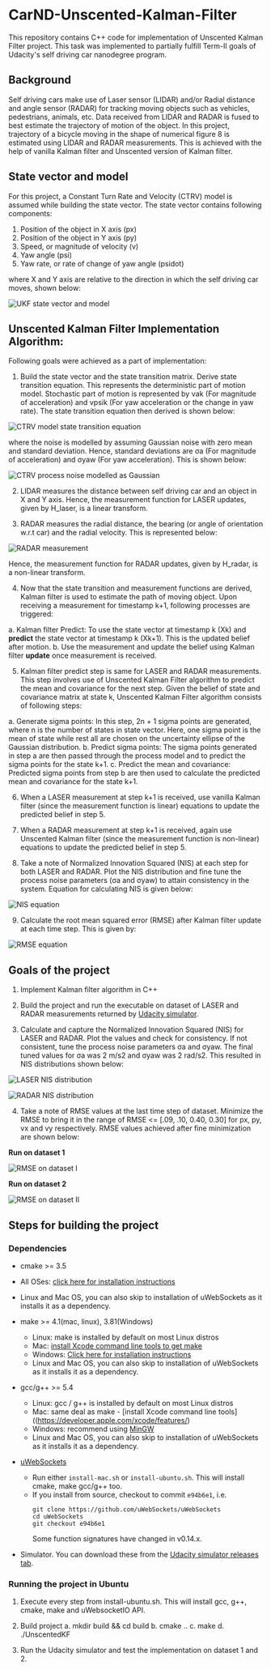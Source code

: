 # CarND-Unscented-Kalman-Filter
This repository contains C++ code for implementation of Unscented Kalman Filter project. This task was implemented to partially fulfill Term-II goals of Udacity's self driving car nanodegree program.

## Background

Self driving cars make use of Laser sensor (LIDAR) and/or Radial distance and angle sensor (RADAR) for tracking moving objects such as vehicles, pedestrians, animals, etc. Data received from LIDAR and RADAR is fused to best estimate the trajectory of motion of the object. In this project, trajectory of a bicycle moving in the shape of numerical figure 8 is estimated using LIDAR and RADAR measurements. This is achieved with the help of vanilla Kalman filter and Unscented version of Kalman filter.

## State vector and model

For this project, a Constant Turn Rate and Velocity (CTRV) model is assumed while building the state vector. The state vector contains following components:

1. Position of the object in X axis (px)
2. Position of the object in Y axis (py)
3. Speed, or magnitude of velocity (v)
4. Yaw angle (psi)
5. Yaw rate, or rate of change of yaw angle (psidot)

where X and Y axis are relative to the direction in which the self driving car moves, shown below:

![UKF state vector and model](https://raw.githubusercontent.com/sohonisaurabh/CarND-Unscented-Kalman-Filter/master/image-resources/ctrv-state-vector.png)

## Unscented Kalman Filter Implementation Algorithm:

Following goals were achieved as a part of implementation:

1. Build the state vector and the state transition matrix. Derive state transition equation. This represents the deterministic part of motion model. Stochastic part of motion is represented by νak (For magnitude of acceleration) and νpsik (For yaw acceleration or the change in yaw rate). The state transition equation then derived is shown below:

![CTRV model state transition equation](https://raw.githubusercontent.com/sohonisaurabh/CarND-Unscented-Kalman-Filter/master/image-resources/ctrv-state-transition-equation.png)

where the noise is modelled by assuming Gaussian noise with zero mean and standard deviation. Hence, standard deviations are σa (For magnitude of acceleration) and σyaw (For yaw acceleration). This is shown below:

![CTRV process noise modelled as Gaussian](https://raw.githubusercontent.com/sohonisaurabh/CarND-Unscented-Kalman-Filter/master/image-resources/ctrv-noise-modelling.png)

2. LIDAR measures the distance between self driving car and an object in X and Y axis. Hence, the measurement function for LASER updates, given by H_laser, is a linear transform.

3. RADAR measures the radial distance, the bearing (or angle of orientation w.r.t car) and the radial velocity. This is represented below:

![RADAR measurement](https://raw.githubusercontent.com/sohonisaurabh/CarND-Unscented-Kalman-Filter/master/image-resources/radar_measurement.png)

Hence, the measurement function for RADAR updates, given by H_radar, is a non-linear transform.

4. Now that the state transition and measurement functions are derived, Kalman filter is used to estimate the path of moving object. Upon receiving a measurement for timestamp k+1, following processes are triggered:

  a. Kalman filter Predict: To use the state vector at timestamp k (Xk) and **predict** the state vector at timestamp k (Xk+1). This is the updated belief after motion.
  b. Use the measurement and update the belief using Kalman filter **update** once measurement is received.
  
5. Kalman filter predict step is same for LASER and RADAR measurements. This step involves use of Unscented Kalman Filter algorithm to predict the mean and covariance for the next step. Given the belief of state and covariance matrix at state k, Unscented Kalman Filter algorithm consists of following steps:

  a. Generate sigma points: In this step, 2n + 1 sigma points are generated, where n is the number of states in state vector. Here, one sigma point is the mean of state while rest all are chosen on the uncertainty ellipse of the Gaussian distribution.
  b. Predict sigma points: The sigma points generated in step a are then passed through the process model and to predict the sigma points for the state k+1.
  c. Predict the mean and covariance: Predicted sigma points from step b are then used to calculate the predicted mean and covariance for the state k+1.

6. When a LASER measurement at step k+1 is received, use vanilla Kalman filter (since the measurement function is linear) equations to update the predicted belief in step 5.

7. When a RADAR measurement at step k+1 is received, again use Unscented Kalman filter (since the measurement function is non-linear) equations to update the predicted belief in step 5.

8. Take a note of Normalized Innovation Squared (NIS) at each step for both LASER and RADAR. Plot the NIS distribution and fine tune the process noise parameters (σa and σyaw) to attain consistency in the system. Equation for calculating NIS is given below:

![NIS equation](https://raw.githubusercontent.com/sohonisaurabh/CarND-Unscented-Kalman-Filter/master/image-resources/nis-equation.png)

9. Calculate the root mean squared error (RMSE) after Kalman filter update at each time step. This is given by:

![RMSE equation](https://raw.githubusercontent.com/sohonisaurabh/CarND-Unscented-Kalman-Filter/master/image-resources/rmse.png)


## Goals of the project

1. Implement Kalman filter algorithm in C++

2. Build the project and run the executable on dataset of LASER and RADAR measurements returned by [Udacity simulator](https://github.com/udacity/self-driving-car-sim/releases).

3. Calculate and capture the Normalized Innovation Squared (NIS) for LASER and RADAR. Plot the values and check for consistency. If not consistent, tune the process noise parameters σa and σyaw. The final tuned values for σa was 2 m/s2 and σyaw was 2 rad/s2. This resulted in NIS distributions shown below:

![LASER NIS distribution](https://raw.githubusercontent.com/sohonisaurabh/CarND-Unscented-Kalman-Filter/master/image-resources/ukf-nis-laser-dataset-1.png)

![RADAR NIS distribution](https://raw.githubusercontent.com/sohonisaurabh/CarND-Unscented-Kalman-Filter/master/image-resources/ukf-nis-radar-dataset-1.png)

4. Take a note of RMSE values at the last time step of dataset. Minimize the RMSE to bring it in the range of RMSE <= [.09, .10, 0.40, 0.30] for px, py, vx and vy respectively. RMSE values achieved after fine minimization are shown below:

**Run on dataset 1**

![RMSE on dataset I](https://raw.githubusercontent.com/sohonisaurabh/CarND-Unscented-Kalman-Filter/master/image-resources/ukf-rmse-dataset-1.png)




**Run on dataset 2**

![RMSE on dataset II](https://raw.githubusercontent.com/sohonisaurabh/CarND-Unscented-Kalman-Filter/master/image-resources/ukf-rmse-dataset-2.png)


## Steps for building the project

### Dependencies

* cmake >= 3.5
 * All OSes: [click here for installation instructions](https://cmake.org/install/)
 * Linux and Mac OS, you can also skip to installation of uWebSockets as it installs it as a dependency.
 
* make >= 4.1(mac, linux), 3.81(Windows)
  * Linux: make is installed by default on most Linux distros
  * Mac: [install Xcode command line tools to get make](https://developer.apple.com/xcode/features/)
  * Windows: [Click here for installation instructions](http://gnuwin32.sourceforge.net/packages/make.htm)
  * Linux and Mac OS, you can also skip to installation of uWebSockets as it installs it as a dependency.
  
* gcc/g++ >= 5.4
  * Linux: gcc / g++ is installed by default on most Linux distros
  * Mac: same deal as make - [install Xcode command line tools]((https://developer.apple.com/xcode/features/)
  * Windows: recommend using [MinGW](http://www.mingw.org/)
  * Linux and Mac OS, you can also skip to installation of uWebSockets as it installs it as a dependency.
  
* [uWebSockets](https://github.com/uWebSockets/uWebSockets)
  * Run either `install-mac.sh` or `install-ubuntu.sh`. This will install cmake, make gcc/g++ too.
  * If you install from source, checkout to commit `e94b6e1`, i.e.
    ```
    git clone https://github.com/uWebSockets/uWebSockets 
    cd uWebSockets
    git checkout e94b6e1
    ```
    Some function signatures have changed in v0.14.x.

* Simulator. You can download these from the [Udacity simulator releases tab](https://github.com/udacity/self-driving-car-sim/releases).

### Running the project in Ubuntu

1. Execute every step from install-ubuntu.sh. This will install gcc, g++, cmake, make and uWebsocketIO API.

2. Build project
  a. mkdir build && cd build
  b. cmake ..
  c. make
  d. ./UnscentedKF

3. Run the Udacity simulator and test the implementation on dataset 1 and 2.
